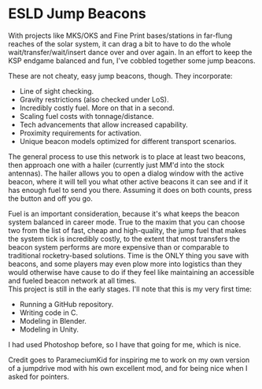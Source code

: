 ESLD Jump Beacons
==========

With projects like MKS/OKS and Fine Print bases/stations in far-flung reaches of the solar system, it can drag a bit to have to do the whole wait/transfer/wait/insert dance over and over again.  In an effort to keep the KSP endgame balanced and fun, I've cobbled together some jump beacons.

These are not cheaty, easy jump beacons, though.  They incorporate:
* Line of sight checking.
* Gravity restrictions (also checked under LoS).
* Incredibly costly fuel.  More on that in a second.
* Scaling fuel costs with tonnage/distance.
* Tech advancements that allow increased capability.
* Proximity requirements for activation.
* Unique beacon models optimized for different transport scenarios.

The general process to use this network is to place at least two beacons, then approach one with a hailer (currently just MM'd into the stock antennas).  The hailer allows you to open a dialog window with the active beacon, where it will tell you what other active beacons it can see and if it has enough fuel to send you there.  Assuming it does on both counts, press the button and off you go.  

Fuel is an important consideration, because it's what keeps the beacon system balanced in career mode.  True to the maxim that you can choose two from the list of fast, cheap and high-quality, the jump fuel that makes the system tick is incredibly costly, to the extent that most transfers the beacon system performs are more expensive than or comparable to traditional rocketry-based solutions.  Time is the ONLY thing you save with beacons, and some players may even plow more into logistics than they would otherwise have cause to do if they feel like maintaining an accessible and fueled beacon network at all times.  
This project is still in the early stages.  I'll note that this is my very first time:
* Running a GitHub repository.
* Writing code in C.
* Modeling in Blender.
* Modeling in Unity.

I had used Photoshop before, so I have that going for me, which is nice.

Credit goes to ParameciumKid for inspiring me to work on my own version of a jumpdrive mod with his own excellent mod, and for being nice when I asked for pointers.  

